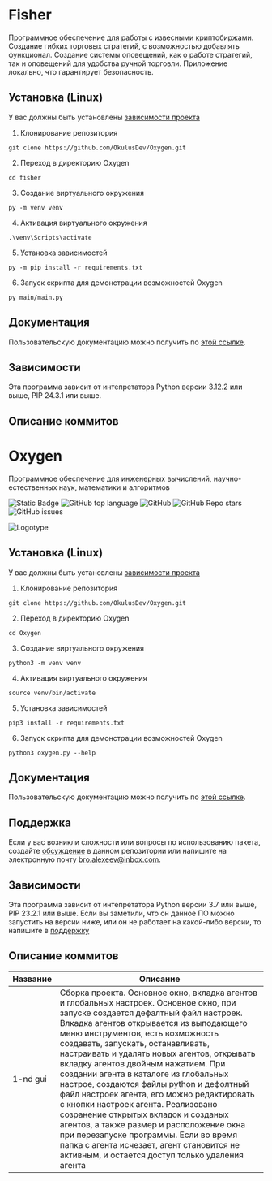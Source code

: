 # Fisher
Программное обеспечение для работы с извесными криптобиржами. Создание гибких торговых стратегий, с возможностью добавлять функционал. Создание системы оповещений, как о работе стратегий, так и оповещений для удобства ручной торговли.
Приложение локально, что гарантирует безопасность. <!-- описание репозитория -->


<!--Установка-->
## Установка (Linux)
У вас должны быть установлены [зависимости проекта](https://github.com/StemPank/fisher#Зависимости)

1. Клонирование репозитория 

```git clone https://github.com/OkulusDev/Oxygen.git```

2. Переход в директорию Oxygen

```cd fisher```

3. Создание виртуального окружения

```py -m venv venv```

4. Активация виртуального окружения

```.\venv\Scripts\activate```

5. Установка зависимостей

```py -m pip install -r requirements.txt```
<!-- py -m pip freeze > requirements.txt -->

6. Запуск скрипта для демонстрации возможностей Oxygen

```py main/main.py```


<!--Пользовательская документация-->
## Документация
Пользовательскую документацию можно получить по [этой ссылке](./docs/ru/documentation.md).

<!--зависимости-->
## Зависимости
Эта программа зависит от интепретатора Python версии 3.12.2 или выше, PIP 24.3.1 или выше. 
<!-- Если вы заметили, что он данное ПО можно запустить на версии ниже, или он не работает на какой-либо версии, то напишите в [поддержку](https://github.com/OkulusDev/Oxygen#поддержка) -->


<!--описание коммитов-->
## Описание коммитов
# Oxygen
Программное обеспечение для инженерных вычислений, научно-естественных наук, математики и алгоритмов <!-- описание репозитория -->
<!--Блок информации о репозитории в бейджах-->
![Static Badge](https://img.shields.io/badge/OkulusDev-Oxygen-Oxygen)
![GitHub top language](https://img.shields.io/github/languages/top/OkulusDev/Oxygen)
![GitHub](https://img.shields.io/github/license/OkulusDev/Oxygen)
![GitHub Repo stars](https://img.shields.io/github/stars/OkulusDev/Oxygen)
![GitHub issues](https://img.shields.io/github/issues/OkulusDev/Oxygen)

![Logotype](./docs/wall.jpg)

<!--Установка-->
## Установка (Linux)
У вас должны быть установлены [зависимости проекта](https://github.com/OkulusDev/Oxygen#зависимости)

1. Клонирование репозитория 

```git clone https://github.com/OkulusDev/Oxygen.git```

2. Переход в директорию Oxygen

```cd Oxygen```

3. Создание виртуального окружения

```python3 -m venv venv```

4. Активация виртуального окружения

```source venv/bin/activate```

5. Установка зависимостей

```pip3 install -r requirements.txt```

6. Запуск скрипта для демонстрации возможностей Oxygen

```python3 oxygen.py --help```

<!--Пользовательская документация-->
## Документация
Пользовательскую документацию можно получить по [этой ссылке](./docs/ru/index.md).

[Релизы программы]: https://github.com/OkulusDev/Oxygen/releases

<!--Поддержка-->
## Поддержка
Если у вас возникли сложности или вопросы по использованию пакета, создайте 
[обсуждение](https://github.com/OkulusDev/Oxygen/issues/new/choose) в данном репозитории или напишите на электронную почту <bro.alexeev@inbox.com>.

<!--зависимости-->
## Зависимости
Эта программа зависит от интепретатора Python версии 3.7 или выше, PIP 23.2.1 или выше. Если вы заметили, что он данное ПО можно запустить на версии ниже, или он не работает на какой-либо версии, то напишите в [поддержку](https://github.com/OkulusDev/Oxygen#поддержка)

<!--описание коммитов-->
## Описание коммитов
| Название | Описание                                                             |
|----------|----------------------------------------------------------------------|
| 1-nd gui | Сборка проекта. Основное окно, вкладка агентов и глобальных настроек. Основное окно, при запуске создается дефалтный файл настроек. Влкадка агентов открывается из выподающего меню инструментов, есть возможность создавать, запускать, останавливать, настраивать и удалять новых агентов, открывать вкладку агентов двойным нажатием. При создании агента в каталоге из глобальных настрое, создаются файлы python и дефолтный файл настроек агента, его можно редактировать с кнопки настроек агента. Реализовано созранение открытых вкладок и созданых агентов, а также размер и расположение окна при перезапуске программы. Если во время папка с агента исчезает, агент становится не активным, и остается доступ только удаления агента|
